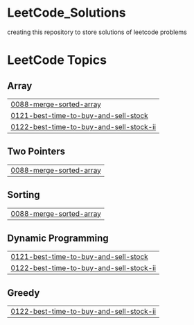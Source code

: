 # LeetCode_Solutions
creating this repository to store solutions of leetcode problems

<!---LeetCode Topics Start-->
# LeetCode Topics
## Array
|  |
| ------- |
| [0088-merge-sorted-array](https://github.com/lalithadawale017/LeetCode_Solutions/tree/master/0088-merge-sorted-array) |
| [0121-best-time-to-buy-and-sell-stock](https://github.com/lalithadawale017/LeetCode_Solutions/tree/master/0121-best-time-to-buy-and-sell-stock) |
| [0122-best-time-to-buy-and-sell-stock-ii](https://github.com/lalithadawale017/LeetCode_Solutions/tree/master/0122-best-time-to-buy-and-sell-stock-ii) |
## Two Pointers
|  |
| ------- |
| [0088-merge-sorted-array](https://github.com/lalithadawale017/LeetCode_Solutions/tree/master/0088-merge-sorted-array) |
## Sorting
|  |
| ------- |
| [0088-merge-sorted-array](https://github.com/lalithadawale017/LeetCode_Solutions/tree/master/0088-merge-sorted-array) |
## Dynamic Programming
|  |
| ------- |
| [0121-best-time-to-buy-and-sell-stock](https://github.com/lalithadawale017/LeetCode_Solutions/tree/master/0121-best-time-to-buy-and-sell-stock) |
| [0122-best-time-to-buy-and-sell-stock-ii](https://github.com/lalithadawale017/LeetCode_Solutions/tree/master/0122-best-time-to-buy-and-sell-stock-ii) |
## Greedy
|  |
| ------- |
| [0122-best-time-to-buy-and-sell-stock-ii](https://github.com/lalithadawale017/LeetCode_Solutions/tree/master/0122-best-time-to-buy-and-sell-stock-ii) |
<!---LeetCode Topics End-->